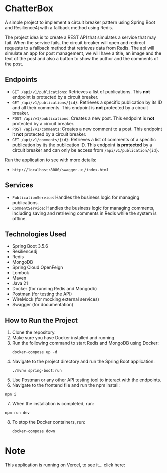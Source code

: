 # ChatterBox

A simple project to implement a circuit breaker pattern using Spring Boot and Resilience4j with a fallback method using Redis.

The project idea is to create a REST API that simulates a service that may fail. When the service fails, the circuit breaker will open and redirect requests to a fallback method that retrieves data from Redis. The api will simulate an app for post management, we will have a title, an image and the text of the post and also a button to show the author and the comments of the post.

## Endpoints

- `GET /api/v1/publications`: Retrieves a list of publications. This **not** endpoint is protected by a circuit breaker.
- `GET /api/v1/publications/{id}`: Retrieves a specific publication by its ID and all their comments. This endpoint is **not** protected by a circuit breaker.
- `POST /api/v1/publications`: Creates a new post. This endpoint is **not** protected by a circuit breaker.
- `POST /api/v1/comments`: Creates a new comment to a post. This endpoint it **not** protected by a circuit breaker.
- `GET /api/v1/comments/{id}`: Retrieves a list of comments of a specific publication by its the publication ID. This endpoint **is protected** by a circuit breaker and can only be access from `/api/v1/publication/{id}`.

Run the application to see with more details:

- `http://localhost:8080/swagger-ui/index.html`

## Services

- `PublicationService`: Handles the business logic for managing publications.
- `CommentService`: Handles the business logic for managing comments, including saving and retrieving comments in Redis while the system is offline.

## Technologies Used

- Spring Boot 3.5.6
- Resilience4j
- Redis
- MongoDB
- Spring Cloud OpenFeign
- Lombok
- Maven
- Java 21
- Docker (for running Redis and Mongodb)
- Postman (for testing the API)
- WireMock (for mocking external services)
- Swagger (for documentation)

## How to Run the Project

1. Clone the repository.
2. Make sure you have Docker installed and running.
3. Run the following command to start Redis and MongoDB using Docker:
   ```
   docker-compose up -d
   ```
4. Navigate to the project directory and run the Spring Boot application:
   ```
   ./mvnw spring-boot:run
   ```
5. Use Postman or any other API testing tool to interact with the endpoints.
6. Navigate to the frontend file and run the npm install:

```
npm i
```

7. When the installation is completed, run:

```
npm run dev
```

8. To stop the Docker containers, run:
   ```
   docker-compose down
   ```

# Note

This application is running on Vercel, to see it... click here:
